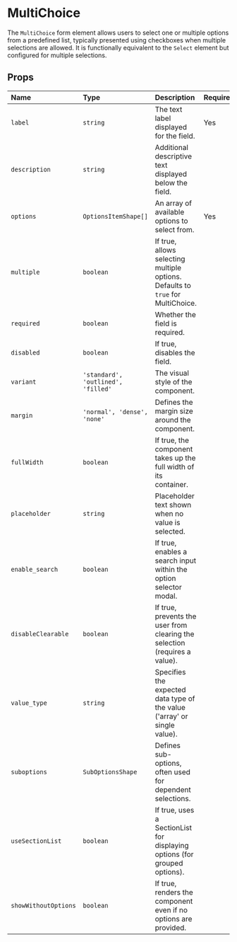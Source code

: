 # MultiChoice

The `MultiChoice` form element allows users to select one or multiple options from a predefined list, typically presented using checkboxes when multiple selections are allowed. It is functionally equivalent to the `Select` element but configured for multiple selections.

## Props

| Name | Type | Description | Required | Default |
| :--- | :--- | :---------- | :------- | :------ |
| `label` | `string` | The text label displayed for the field. | Yes | |
| `description` | `string` | Additional descriptive text displayed below the field. | | |
| `options` | `OptionsItemShape[]` | An array of available options to select from. | Yes | `[]` |
| `multiple` | `boolean` | If true, allows selecting multiple options. Defaults to `true` for MultiChoice. | | `true` |
| `required` | `boolean` | Whether the field is required. | | `false` |
| `disabled` | `boolean` | If true, disables the field. | | `false` |
| `variant` | `'standard', 'outlined', 'filled'` | The visual style of the component. | | `'standard'` |
| `margin` | `'normal', 'dense', 'none'` | Defines the margin size around the component. | | `'normal'` |
| `fullWidth` | `boolean` | If true, the component takes up the full width of its container. | | `false` |
| `placeholder` | `string` | Placeholder text shown when no value is selected. | | `'select'` |
| `enable_search` | `boolean` | If true, enables a search input within the option selector modal. | | `false` |
| `disableClearable` | `boolean` | If true, prevents the user from clearing the selection (requires a value). | | `false` |
| `value_type` | `string` | Specifies the expected data type of the value ('array' or single value). | | `'array'` |
| `suboptions` | `SubOptionsShape` | Defines sub-options, often used for dependent selections. | | `undefined` |
| `useSectionList` | `boolean` | If true, uses a SectionList for displaying options (for grouped options). | | `false` |
| `showWithoutOptions` | `boolean` | If true, renders the component even if no options are provided. | | `false` |